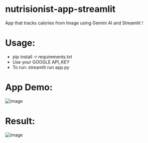 # nutrisionist-app-streamlit
App that tracks calories from Image using Gemini AI and Streamlit !

# Usage:
- pip install -r requirements.txt
- Use your GOOGLE API_KEY
- To run: streamlit run app.py

# App Demo:
![image](https://github.com/asyrafzlkln96/nutrisionist-app-streamlit/assets/53460015/02664f12-1a43-4ddf-8c81-16e813c6f17b)

# Result:
![image](https://github.com/asyrafzlkln96/nutrisionist-app-streamlit/assets/53460015/a4aee219-65e7-45cc-85ae-12a1719cab8c)


